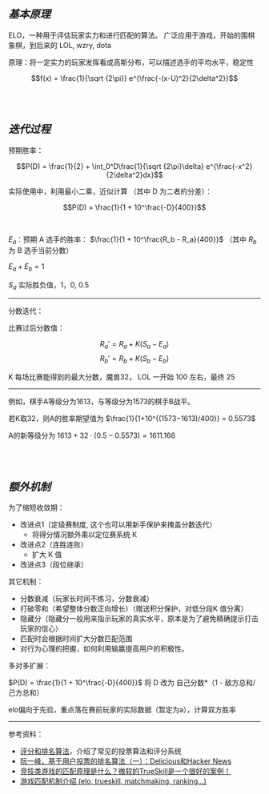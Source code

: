 
## _基本原理_

ELO，一种用于评估玩家实力和进行匹配的算法。 广泛应用于游戏，开始的围棋象棋，到后来的 LOL, wzry, dota


原理：将一定实力的玩家发挥看成高斯分布，可以描述选手的平均水平，稳定性

$$f(x) = \frac{1}{\sqrt {2\pi}} e^{\frac{-(x-U)^2}{2\delta^2}}$$


</br></br>

## _迭代过程_

预期胜率：

$$P(D) = \frac{1}{2} + \int_0^D\frac{1}{\sqrt {2\pi}\delta} e^{\frac{-x^2}{2\delta^2}dx}$$


实际使用中，利用最小二乘，近似计算 （其中 D 为二者的分差）：

$$P(D) = \frac{1}{1 + 10^\frac{-D}{400}}$$

</br>

$E_a $：预期 A 选手的胜率： $\frac{1}{1 + 10^\frac{R_b - R_a}{400}}$ （其中 $R_b$ 为 B 选手当前分数）

$E_a + E_b = 1$

$S_a$ 实际胜负值，1，0, 0.5

------------

分数迭代：

比赛过后分数值：

$$R_a' = R_a + K(S_a - E_a)$$
$$R_b' = R_b + K(S_b - E_b)$$

K 每场比赛能得到的最大分数，魔兽32， LOL 一开始 100 左右，最终 25

--------

例如，棋手A等级分为1613，与等级分为1573的棋手B战平。


若K取32，则A的胜率期望值为 $\frac{1}{1+10^{(1573−1613)/400}} = 0.5573$


A的新等级分为 $1613 + 32 · (0.5 − 0.5573) = 1611.166$



</br></br>

## _额外机制_



为了缩短收敛期：
- 改进点1（定级赛制度, 这个也可以用新手保护来掩盖分数迭代）
  - 将得分情况额外乘以定位赛系统 K
- 改进点2（连胜连败）
  - 扩大 K 值
- 改进点3（段位继承）


其它机制：
- 分数衰减（玩家长时间不练习，分数衰减）
- 打破零和（希望整体分数正向增长）（赠送积分保护，对低分段K 值分离）
- 隐藏分（隐藏分一般用来指示玩家的真实水平，原本是为了避免精确提示打击玩家的信心）
- 匹配时会根据时间扩大分数匹配范围
- 对行为心理的把握，如何利用输赢提高用户的积极性。

多对多扩展：

$P(D) = \frac{1}{1 + 10^\frac{-D}{400}}$ 将 D 改为 自己分数*（1 - 敌方总和/己方总和）


elo偏向于先验，重点落在赛前玩家的实际数据（暂定为a），计算双方胜率


---------------

参考资料：
- [评分和排名算法](https://leovan.me/cn/2022/05/rating-and-ranking-algorithms/)，介绍了常见的投票算法和评分系统
- [阮一峰，基于用户投票的排名算法（一）：Delicious和Hacker News](https://www.ruanyifeng.com/blog/2012/02/ranking_algorithm_hacker_news.html)
- [竞技类游戏的匹配原理是什么？微软的TrueSkill是一个很好的案例！](https://www.bilibili.com/read/cv2195828/)
- [游戏匹配机制介绍 (elo, trueskill, matchmaking, ranking...)](https://www.douban.com/note/773629799)